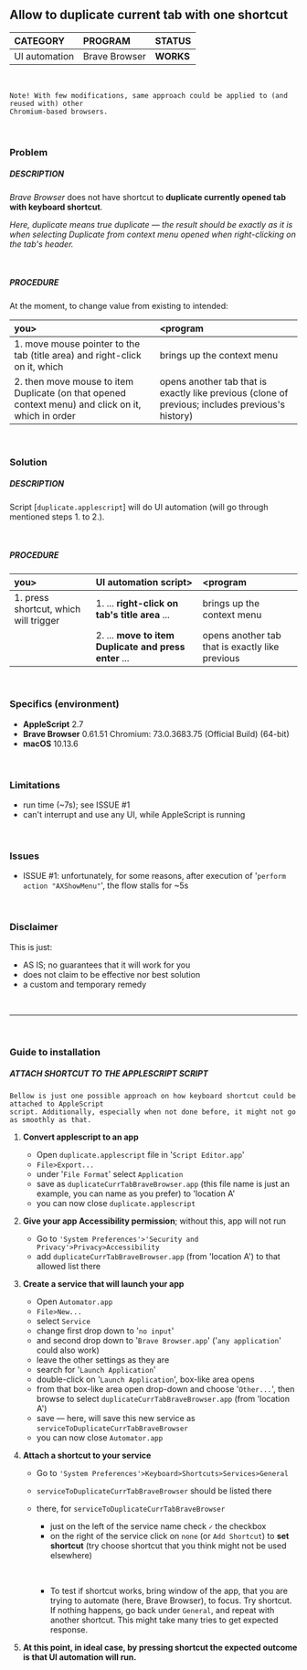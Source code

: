 ## Allow to duplicate current tab with one shortcut


| CATEGORY 		| PROGRAM | STATUS 	 |
| :------------ | :--------------| :---------|
| UI automation | Brave Browser  | **WORKS** |


&nbsp;

```
Note! With few modifications, same approach could be applied to (and reused with) other 
Chromium-based browsers.
```

&nbsp;

### Problem

##### DESCRIPTION

*Brave Browser* does not have shortcut to **duplicate currently opened tab** **with keyboard shortcut**.

*Here, duplicate means *true* duplicate — the result should be exactly as it is when selecting Duplicate from context menu opened when right-clicking on the tab's header.* 

&nbsp;

##### PROCEDURE

At the moment, to change value from existing to intended: 

| you> | <program |
| :------------ | :--------------| 
| 1. move mouse pointer to the tab (title area) and right-click on it, which | brings up the context menu |
| 2. then move mouse to item Duplicate (on that opened context menu) and click on it, which in order | opens another tab that is exactly like previous (clone of previous; includes previous's history) |

&nbsp;

### Solution

##### DESCRIPTION

Script [`duplicate.applescript`] will do UI automation (will go through mentioned steps 1. to 2.).

&nbsp;

##### PROCEDURE

| you> | UI automation script> | <program | 
| :------------ | :--------------| :--------------|  
| 1. press shortcut, which will trigger | 1. ... **right-click on tab's title area** ... | brings up the context menu |
|| 2. ... **move to item Duplicate and press enter** ... | opens another tab that is exactly like previous | 

&nbsp;

### Specifics (environment)

- **AppleScript** 2.7
- **Brave Browser** 0.61.51 Chromium: 73.0.3683.75 (Official Build) (64-bit)
- **macOS** 10.13.6

&nbsp;

### Limitations

- run time (~7s); see ISSUE #1
- can't interrupt and use any UI, while AppleScript is running

&nbsp;

### Issues

- ISSUE #1: unfortunately, for some reasons, after execution of '`perform action "AXShowMenu"`', the flow stalls for ~5s

&nbsp;

### Disclaimer

This is just:
 
- AS IS; no guarantees that it will work for you
- does not claim to be effective nor best solution
- a custom and temporary remedy

&nbsp;

---

&nbsp;

### Guide to installation 
##### ATTACH SHORTCUT TO THE APPLESCRIPT SCRIPT

```
Bellow is just one possible approach on how keyboard shortcut could be attached to AppleScript 
script. Additionally, especially when not done before, it might not go as smoothly as that.
```

1. **Convert applescript to an app**
    * Open `duplicate.applescript` file in '`Script Editor.app`' 
    * `File>Export...`
    * under '`File Format`' select `Application`
    * save as `duplicateCurrTabBraveBrowser.app` (this file name is just an example, you can name as you prefer) to 'location A'
    * you can now close `duplicate.applescript`
      &nbsp;
      
2. **Give your app Accessibility permission**; without this, app will not run
    * Go to `'System Preferences'>'Security and Privacy'>Privacy>Accessibility`
    * add `duplicateCurrTabBraveBrowser.app` (from 'location A') to that allowed list there
      &nbsp;
      
3. **Create a service that will launch your app**
    * Open `Automator.app`
    * `File>New...`
    * select `Service`
    * change first drop down to '`no input`'
    * and second drop down to '`Brave Browser.app`' ('`any application`' could also work)
    * leave the other settings as they are
    * search for '`Launch Application`'
    * double-click on '`Launch Application`', box-like area opens
    * from that box-like area open drop-down and choose '`Other...`', then browse to select `duplicateCurrTabBraveBrowser.app` (from 'location A')
    * save — here, will save this new service as `serviceToDuplicateCurrTabBraveBrowser`
    * you can now close `Automator.app`
      &nbsp;
      
4. **Attach a shortcut to your service**
    * Go to `'System Preferences'>Keyboard>Shortcuts>Services>General`
    * `serviceToDuplicateCurrTabBraveBrowser` should be listed there
    * there, for `serviceToDuplicateCurrTabBraveBrowser`
      * just on the left of the service name check `✓` the checkbox
      * on the right of the service click on `none` (or `Add Shortcut`) to **set shortcut** (try choose shortcut that you think might not be used elsewhere)

      &nbsp;
  
      * To test if shortcut works, bring window of the app, that you are trying to automate (here, Brave Browser), to focus. Try shortcut. If nothing happens, go back under `General`, and repeat with another shortcut. This might take many tries to get expected response.
      &nbsp;
      
5. **At this point, in ideal case, by pressing shortcut the expected outcome is that UI automation will run.**

      &nbsp;

